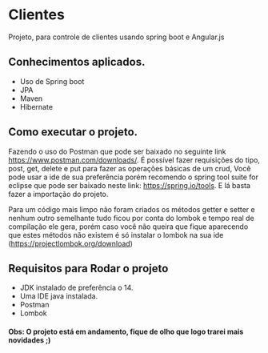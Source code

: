 # Clientes
Projeto, para controle de clientes usando spring boot e Angular.js

## Conhecimentos aplicados.

- Uso de Spring boot
- JPA
- Maven
- Hibernate

## Como executar o projeto.

Fazendo o uso do Postman que pode ser baixado no seguinte link https://www.postman.com/downloads/.
É possível fazer requisições do tipo, post, get, delete e put para fazer as operações básicas de um crud, Você pode usar a ide de sua preferência porém recomendo o spring tool suite for eclipse
que pode ser baixado neste link: https://spring.io/tools. E lá basta fazer a importação do projeto.

Para um código mais limpo não foram criados os métodos getter e setter e nenhum outro semelhante tudo ficou por conta do lombok e tempo real de compilação ele gera, porém caso você não queira
que fique aparecendo que estes métodos não existem é só instalar o lombok na sua ide (https://projectlombok.org/download)

## Requisitos para Rodar o projeto

- JDK instalado de preferência o 14.
- Uma IDE java instalada.
- Postman
- Lombok 

#### Obs: O projeto está em andamento, fique de olho que logo trarei mais novidades ;)
